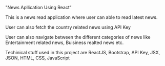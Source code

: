 "News Apllication Using React" 

This is a news read application where user can able to read latest news.

User can also fetch the country related news using API Key

User can also navigate between the different categories of news like Entertainment related news, Buisiness realted news etc.

Techinical stuff used in this project are ReactJS, Bootstrap, API Key, JSX, JSON, HTML, CSS, JavaScript 
